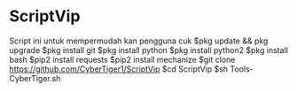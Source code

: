 # ScriptVip
Script ini untuk mempermudah kan pengguna cuk
$pkg update && pkg upgrade
$pkg install git
$pkg install python
$pkg install python2
$pkg install bash
$pip2 install requests
$pip2 install mechanize
$git clone https://github.com/CyberTiger1/ScriptVip
$cd ScriptVip
$sh Tools-CyberTiger.sh
